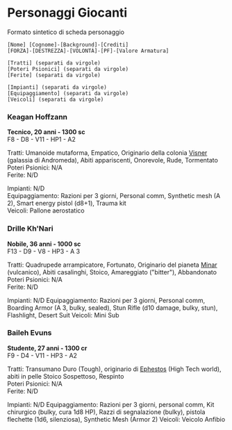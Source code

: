 # Personaggi Giocanti

Formato sintetico di scheda personaggio

```
[Nome] [Cognome]-[Background]-[Crediti]  
[FORZA]-[DESTREZZA]-[VOLONTÁ]-[PF]-[Valore Armatura]  

[Tratti] (separati da virgole)  
[Poteri Psionici] (separati da virgole)  
[Ferite] (separati da virgole)

[Impianti] (separati da virgole)
[Equipaggiamento] (separati da virgole)  
[Veicoli] (separati da virgole)

```

### Keagan Hoffzann
**Tecnico, 20 anni - 1300 sc**  
F8 - D8 - V11 - HP1 - A2

Tratti: Umanoide mutaforma, Empatico, Originario della colonia [Visner](/wiki/pianeti/visner.md) (galassia di Andromeda), Abiti appariscenti, Onorevole, Rude, Tormentato  
Poteri Psionici: N/A  
Ferite: N/D

Impianti: N/D  
Equipaggiamento: Razioni per 3 giorni, Personal comm, Synthetic mesh (A 2), Smart energy pistol (d8+1), Trauma kit  
Veicoli: Pallone aerostatico 


### Drille Kh'Nari
**Nobile, 36 anni - 1000 sc**  
F13 - D9 - V8 - HP3  - A 3 

Tratti: Quadrupede arrampicatore, Fortunato, Originario del pianeta [Minar](/wiki/pianeti/minar.md) (vulcanico), Abiti casalinghi, Stoico, Amareggiato ("bitter"), Abbandonato  
Poteri Psionici: N/A  
Ferite: N/D

Impianti: N/D
Equipaggiamento: Razioni per 3 giorni, Personal comm, Boarding Armor (A 3, bulky, sealed), Stun Rifle (d10 damage, bulky, stun), Flashlight, Desert Suit
Veicoli: Mini Sub 

### Baileh Evuns
**Studente, 27 anni - 1300 cr**  
F9 - D4 - V11 - HP3 - A2  

Tratti: Transumano  Duro (Tough),  originario di [Ephestos](/wiki/pianeti/ephestos.md) (High Tech world), abiti in pelle  Stoico  Sospettoso, Respinto  
Poteri Psionici: N/A  
Ferite: N/D

Impianti: N/D
Equipaggiamento: Razioni per 3 giorni, personal comm, Kit chirurgico (bulky, cura 1d8 HP), Razzi di segnalazione (bulky), pistola flechette (1d6, silenziosa), Synthetic Mesh (Armor 2)
Veicoli: Veicolo Anfibio